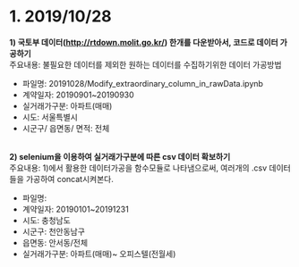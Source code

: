 # 1. 2019/10/28

**1) 국토부 데이터(http://rtdown.molit.go.kr/) 한개를 다운받아서, 코드로 데이터 가공하기**
<br>
주요내용: 불필요한 데이터를 제외한 원하는 데이터를 수집하기위한 데이터 가공방법

- 파일명: 20191028/Modify_extraordinary_column_in_rawData.ipynb
- 계약일자: 20190901~20190930
- 실거래가구분: 아파트(매매)
- 시도: 서울특별시
- 시군구/ 읍면동/ 면적: 전체
<br><br>

**2) selenium을 이용하여 실거래가구분에 따른 csv 데이터 확보하기**
<br>
주요내용:  1)에서 활용한 데이터가공을 함수모듈로 나타냄으로써, 여러개의 .csv 데이터들을 가공하여 concat시켜본다.

- 파일명: 
- 계약일자: 20190101~20191231
- 시도: 충청남도
- 시군구: 천안동남구
- 읍면동: 안서동/전체
- 실거래가구분: 아파트(매매)~ 오피스텔(전월세)
